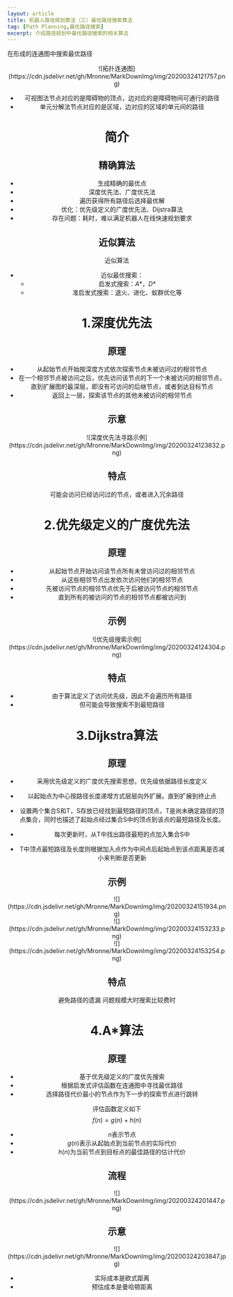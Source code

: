 ```yaml
---
layout: article
title: 机器人路径规划算法（三）最优路径搜索算法
tag: [Path Planning,最优路径搜索]
excerpt: 介绍路径规划中最优路径搜索的相关算法
---
```


在形成的连通图中搜索最优路径

<div align=center>![拓扑连通图](https://cdn.jsdelivr.net/gh/Mronne/MarkDownImg/img/20200324121757.png)

- 可视图法节点对应的是障碍物的顶点，边对应的是障碍物间可通行的路径
- 单元分解法节点对应的是区域，边对应的区域的单元间的路径

# 简介
## 精确算法
- 生成精确的最优点
- 深度优先法、广度优先法
- 遍历获得所有路径后选择最优解
- 优化：优先级定义的广度优先法、Dijstra算法
- 存在问题：耗时，难以满足机器人在线快速规划要求

## 近似算法
近似算法
- 近似最优搜索：
  - 启发式搜索：$A*$，$D*$
  - 准启发式搜索：退火、进化、蚁群优化等

# 1.深度优先法
## 原理
- 从起始节点开始按深度方式依次探索节点未被访问过的相邻节点
- 在一个相邻节点被访问之后，优先访问该节点的下一个未被访问的相邻节点，直到扩展图的最深层，即没有可访问的后继节点，或者到达目标节点
- 返回上一层，探索该节点的其他未被访问的相邻节点

## 示意

<div align=center>![深度优先法寻路示例](https://cdn.jsdelivr.net/gh/Mronne/MarkDownImg/img/20200324123832.png)

## 特点
可能会访问已经访问过的节点，或者进入冗余路径

# 2.优先级定义的广度优先法
## 原理
- 从起始节点开始访问该节点所有未曾访问过的相邻节点
- 从这些相邻节点出发依次访问他们的相邻节点
- 先被访问节点的相邻节点优先于后被访问节点的相邻节点
- 直到所有的被访问的节点的相邻节点都被访问到

## 示例

<div align=center>![优先级搜索示例](https://cdn.jsdelivr.net/gh/Mronne/MarkDownImg/img/20200324124304.png)

## 特点
- 由于算法定义了访问优先级，因此不会遍历所有路径
- 但可能会导致搜索不到最短路径

# 3.Dijkstra算法
## 原理
- 采用优先级定义的广度优先搜索思想，优先级依据路径长度定义
- 以起始点为中心按路径长度递增方式层层向外扩展。直到扩展到终止点

- 设置两个集合S和T，S存放已经找到最短路径的顶点，T是尚未确定路径的顶点集合，同时也描述了起始点经过集合S中的顶点到该点的最短路径及长度。
- 每次更新时，从T中找出路径最短的点加入集合S中
- T中顶点最短路径及长度则根据加入点作为中间点后起始点到该点距离是否减小来判断是否更新

## 示例

<div align=center>![](https://cdn.jsdelivr.net/gh/Mronne/MarkDownImg/img/20200324151934.png)

<div align=center>![](https://cdn.jsdelivr.net/gh/Mronne/MarkDownImg/img/20200324153233.png)

<div align=center>![](https://cdn.jsdelivr.net/gh/Mronne/MarkDownImg/img/20200324153254.png)

## 特点
避免路径的遗漏
问题规模大时搜索比较费时

# 4.A*算法
## 原理
- 基于优先级定义的广度优先搜索
- 根据启发式评估函数在连通图中寻找最优路径
- 选择路径代价最小的节点作为下一步的探索节点进行跳转

评估函数定义如下
$$
f(n) = g(n) + h(n)
$$

- $n$表示节点
- $g(n)$表示从起始点到当前节点的实际代价
- $h(n)$为当前节点到目标点的最佳路径的估计代价

## 流程

<div align=center>![](https://cdn.jsdelivr.net/gh/Mronne/MarkDownImg/img/20200324201447.png)

## 示意

<div align=center>![](https://cdn.jsdelivr.net/gh/Mronne/MarkDownImg/img/20200324203847.jpg)

- 实际成本是欧式距离
- 预估成本是曼哈顿距离
